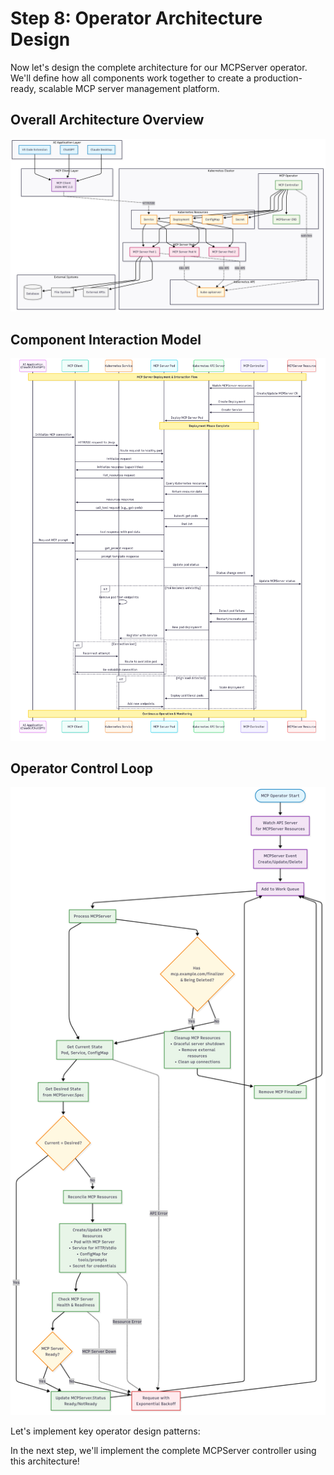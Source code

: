 # Step 8: Operator Architecture Design

Now let's design the complete architecture for our MCPServer operator. We'll define how all components work together to create a production-ready, scalable MCP server management platform.

## Overall Architecture Overview

<img src="../assets/mcp-architecture.png" alt="mcp-architecture">

## Component Interaction Model

<img src="../assets/mcp-interaction-model.png" alt="mcp-interaction-model">

## Operator Control Loop

<img src="../assets/mcp-controller-loop.png" alt="mcp-control-loop">

Let's implement key operator design patterns:

In the next step, we'll implement the complete MCPServer controller using this architecture!